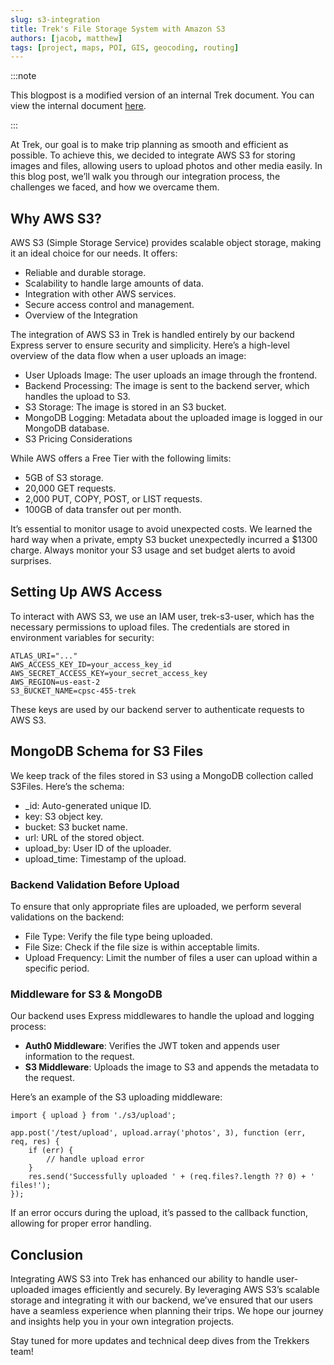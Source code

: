 ```yaml
---
slug: s3-integration
title: Trek's File Storage System with Amazon S3
authors: [jacob, matthew]
tags: [project, maps, POI, GIS, geocoding, routing]
---
```


:::note

This blogpost is a modified version of an internal Trek document. You can view the internal document
[here](/files/Trek-AWS-S3-Integration.pdf).

:::

At Trek, our goal is to make trip planning as smooth and efficient as possible. To achieve this, we decided to integrate AWS S3 for storing images and files, allowing users to upload photos and other media easily. In this blog post, we’ll walk you through our integration process, the challenges we faced, and how we overcame them.

## Why AWS S3?
AWS S3 (Simple Storage Service) provides scalable object storage, making it an ideal choice for our needs. It offers:

- Reliable and durable storage.
- Scalability to handle large amounts of data.
- Integration with other AWS services.
- Secure access control and management.
- Overview of the Integration

The integration of AWS S3 in Trek is handled entirely by our backend Express server to ensure security and simplicity. Here’s a high-level overview of the data flow when a user uploads an image:

- User Uploads Image: The user uploads an image through the frontend.
- Backend Processing: The image is sent to the backend server, which handles the upload to S3.
- S3 Storage: The image is stored in an S3 bucket.
- MongoDB Logging: Metadata about the uploaded image is logged in our MongoDB database.
- S3 Pricing Considerations

While AWS offers a Free Tier with the following limits:

- 5GB of S3 storage.
- 20,000 GET requests.
- 2,000 PUT, COPY, POST, or LIST requests.
- 100GB of data transfer out per month.

It’s essential to monitor usage to avoid unexpected costs. We learned the hard way when a private, empty S3 bucket unexpectedly incurred a $1300 charge. Always monitor your S3 usage and set budget alerts to avoid surprises.

## Setting Up AWS Access
To interact with AWS S3, we use an IAM user, trek-s3-user, which has the necessary permissions to upload files. The credentials are stored in environment variables for security:

```
ATLAS_URI="..."
AWS_ACCESS_KEY_ID=your_access_key_id
AWS_SECRET_ACCESS_KEY=your_secret_access_key
AWS_REGION=us-east-2
S3_BUCKET_NAME=cpsc-455-trek
```

These keys are used by our backend server to authenticate requests to AWS S3.


## MongoDB Schema for S3 Files
We keep track of the files stored in S3 using a MongoDB collection called S3Files. Here’s the schema:

- _id: Auto-generated unique ID.
- key: S3 object key.
- bucket: S3 bucket name.
- url: URL of the stored object.
- upload_by: User ID of the uploader.
- upload_time: Timestamp of the upload.

### Backend Validation Before Upload
To ensure that only appropriate files are uploaded, we perform several validations on the backend:

- File Type: Verify the file type being uploaded.
- File Size: Check if the file size is within acceptable limits.
- Upload Frequency: Limit the number of files a user can upload within a specific period.

### Middleware for S3 & MongoDB
Our backend uses Express middlewares to handle the upload and logging process:

- **Auth0 Middleware**: Verifies the JWT token and appends user information to the request.
- **S3 Middleware**: Uploads the image to S3 and appends the metadata to the request.

Here’s an example of the S3 uploading middleware:

```
import { upload } from './s3/upload';

app.post('/test/upload', upload.array('photos', 3), function (err, req, res) {
    if (err) {
        // handle upload error
    }
    res.send('Successfully uploaded ' + (req.files?.length ?? 0) + ' files!');
});
```

If an error occurs during the upload, it’s passed to the callback function, allowing for proper error handling.

## Conclusion

Integrating AWS S3 into Trek has enhanced our ability to handle user-uploaded images efficiently and securely. By leveraging AWS S3’s scalable storage and integrating it with our backend, we’ve ensured that our users have a seamless experience when planning their trips. We hope our journey and insights help you in your own integration projects.

Stay tuned for more updates and technical deep dives from the Trekkers team!
